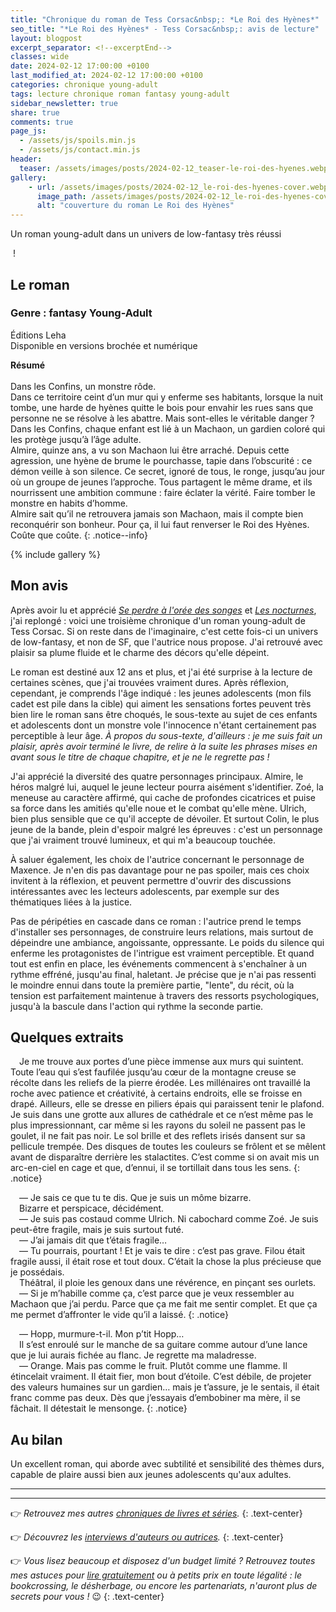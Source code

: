 ```yaml
---
title: "Chronique du roman de Tess Corsac&nbsp;: *Le Roi des Hyènes*"
seo_title: "*Le Roi des Hyènes* - Tess Corsac&nbsp;: avis de lecture"
layout: blogpost
excerpt_separator: <!--excerptEnd-->
classes: wide
date: 2024-02-12 17:00:00 +0100
last_modified_at: 2024-02-12 17:00:00 +0100
categories: chronique young-adult
tags: lecture chronique roman fantasy young-adult
sidebar_newsletter: true
share: true
comments: true
page_js:
  - /assets/js/spoils.min.js
  - /assets/js/contact.min.js
header:
  teaser: /assets/images/posts/2024-02-12_teaser-le-roi-des-hyenes.webp
gallery:
    - url: /assets/images/posts/2024-02-12_le-roi-des-hyenes-cover.webp
      image_path: /assets/images/posts/2024-02-12_le-roi-des-hyenes-cover.webp
      alt: "couverture du roman Le Roi des Hyènes"
---
```


Un roman young-adult dans un univers de low-fantasy très réussi
<!--excerptEnd-->&nbsp;!


## Le roman

### Genre&nbsp;: fantasy Young-Adult

Éditions Leha<br />
Disponible en versions brochée et numérique

**Résumé**<br /><br />
Dans les Confins, un monstre rôde.<br/>
Dans ce territoire ceint d’un mur qui y enferme ses habitants, lorsque la nuit tombe, une harde de hyènes quitte le bois pour envahir les rues sans que personne ne se résolve à les abattre. Mais sont-elles le véritable danger&nbsp;?<br/>
Dans les Confins, chaque enfant est lié à un Machaon, un gardien coloré qui les protège jusqu’à l’âge adulte.<br/>
Almire, quinze ans, a vu son Machaon lui être arraché. Depuis cette agression, une hyène de brume le pourchasse, tapie dans l’obscurité&nbsp;: ce démon veille à son silence. Ce secret, ignoré de tous, le ronge, jusqu’au jour où un groupe de jeunes l’approche. Tous partagent le même drame, et ils nourrissent une ambition commune&nbsp;: faire éclater la vérité. Faire tomber le monstre en habits d’homme.<br/>
Almire sait qu’il ne retrouvera jamais son Machaon, mais il compte bien reconquérir son bonheur. Pour ça, il lui faut renverser le Roi des Hyènes. Coûte que coûte.
{: .notice--info}

{% include gallery %}


## Mon avis

Après avoir lu et apprécié [*Se perdre à l'orée des songes*](/chronique/young-adult/2023/12/10/tess-corsac-se-perdre-%C3%A0-l-or%C3%A9e-des-songes.html) et [*Les nocturnes*](/chronique/young-adult/2023/12/28/tess-corsac-les-nocturnes.html), j'ai replongé&nbsp;: voici une troisième chronique d'un roman young-adult de Tess Corsac. Si on reste dans de l'imaginaire, c'est cette fois-ci un univers de low-fantasy, et non de SF, que l'autrice nous propose. J'ai retrouvé avec plaisir sa plume fluide et le charme des décors qu'elle dépeint.

Le roman est destiné aux 12&nbsp;ans et plus, et j'ai été surprise à la lecture de certaines scènes, que j'ai trouvées vraiment dures. Après réflexion, cependant, je comprends l'âge indiqué&nbsp;: les jeunes adolescents (mon fils cadet est pile dans la cible) qui aiment les sensations fortes peuvent très bien lire le roman sans être choqués, le sous-texte au sujet de ces enfants et adolescents dont un monstre vole l'innocence n'étant certainement pas perceptible à leur âge. *À propos du sous-texte, d'ailleurs&nbsp;: je me suis fait un plaisir, après avoir terminé le livre, de relire à la suite les phrases mises en avant sous le titre de chaque chapitre, et je ne le regrette pas&nbsp;!*

J'ai apprécié la diversité des quatre personnages principaux. Almire, le héros malgré lui, auquel le jeune lecteur pourra aisément s'identifier. Zoé, la meneuse au caractère affirmé, qui cache de profondes cicatrices et puise sa force dans les amitiés qu'elle noue et le combat qu'elle mène. Ulrich, bien plus sensible que ce qu'il accepte de dévoiler. Et surtout Colin, le plus jeune de la bande, plein d'espoir malgré les épreuves&nbsp;: c'est un personnage que j'ai vraiment trouvé lumineux, et qui m'a beaucoup touchée.

À saluer également, les choix de l'autrice concernant le personnage de Maxence. Je n'en dis pas davantage pour ne pas spoiler, mais ces choix invitent à la réflexion, et peuvent permettre d'ouvrir des discussions intéressantes avec les lecteurs adolescents, par exemple sur des thématiques liées à la justice.

Pas de péripéties en cascade dans ce roman&nbsp;: l'autrice prend le temps d'installer ses personnages, de construire leurs relations, mais surtout de dépeindre une ambiance, angoissante, oppressante. Le poids du silence qui enferme les protagonistes de l'intrigue est vraiment perceptible. Et quand tout est enfin en place, les événements commencent à s'enchaîner à un rythme effréné, jusqu'au final, haletant. Je précise que je n'ai pas ressenti le moindre ennui dans toute la première partie, "lente", du récit, où la tension est parfaitement maintenue à travers des ressorts psychologiques, jusqu'à la bascule dans l'action qui rythme la seconde partie.


## Quelques extraits

<span style="margin-left: 1em;"></span>Je me trouve aux portes d’une pièce immense aux murs qui suintent. Toute l’eau qui s’est faufilée jusqu’au cœur de la montagne creuse se récolte dans les reliefs de la pierre érodée. Les millénaires ont travaillé la roche avec patience et créativité, à certains endroits, elle se froisse en drapé. Ailleurs, elle se dresse en piliers épais qui paraissent tenir le plafond. Je suis dans une grotte aux allures de cathédrale et ce n’est même pas le plus impressionnant, car même si les rayons du soleil ne passent pas le goulet, il ne fait pas noir. Le sol brille et des reflets irisés dansent sur sa pellicule trempée. Des disques de toutes les couleurs se frôlent et se mêlent avant de disparaître derrière les stalactites. C’est comme si on avait mis un arc-en-ciel en cage et que, d’ennui, il se tortillait dans tous les sens.
{: .notice}

<span style="margin-left: 1em;"></span>—&nbsp;Je sais ce que tu te dis. Que je suis un môme bizarre.<br/>
<span style="margin-left: 1em;"></span>Bizarre et perspicace, décidément.<br/>
<span style="margin-left: 1em;"></span>—&nbsp;Je suis pas costaud comme Ulrich. Ni cabochard comme Zoé. Je suis peut-être fragile, mais je suis surtout futé.<br/>
<span style="margin-left: 1em;"></span>—&nbsp;J’ai jamais dit que t’étais fragile…<br/>
<span style="margin-left: 1em;"></span>—&nbsp;Tu pourrais, pourtant&nbsp;! Et je vais te dire&nbsp;: c’est pas grave. Filou était fragile aussi, il était rose et tout doux. C’était la chose la plus précieuse que je possédais.<br/>
<span style="margin-left: 1em;"></span>Théâtral, il ploie les genoux dans une révérence, en pinçant ses ourlets.<br/>
<span style="margin-left: 1em;"></span>—&nbsp;Si je m’habille comme ça, c’est parce que je veux ressembler au Machaon que j’ai perdu. Parce que ça me fait me sentir complet. Et que ça me permet d’affronter le vide qu’il a laissé.
{: .notice}

<span style="margin-left: 1em;"></span>—&nbsp;Hopp, murmure-t-il. Mon p’tit Hopp…<br/>
<span style="margin-left: 1em;"></span>Il s’est enroulé sur le manche de sa guitare comme autour d’une lance que je lui aurais fichée au flanc. Je regrette ma maladresse.<br/>
<span style="margin-left: 1em;"></span>—&nbsp;Orange. Mais pas comme le fruit. Plutôt comme une flamme. Il étincelait vraiment. Il était fier, mon bout d’étoile. C’est débile, de projeter des valeurs humaines sur un gardien… mais je t’assure, je le sentais, il était franc comme pas deux. Dès que j’essayais d’embobiner ma mère, il se fâchait. Il détestait le mensonge.
{: .notice}


## Au bilan

Un excellent roman, qui aborde avec subtilité et sensibilité des thèmes durs, capable de plaire aussi bien aux jeunes adolescents qu'aux adultes.

---
---
👉 *Retrouvez mes autres [chroniques de livres et séries](/blog/tags#chronique).*
{: .text-center}

👉 *Découvrez les [interviews d'auteurs ou autrices](/blog/tags#interview).*
{: .text-center}

👉 *Vous lisez beaucoup et disposez d'un budget limité&nbsp;? Retrouvez toutes mes astuces pour [lire gratuitement](/lecture/2022/08/22/lire-gratuitement.html) ou à petits prix en toute légalité&nbsp;: le bookcrossing, le désherbage, ou encore les partenariats, n'auront plus de secrets pour vous&nbsp;!* 😉
{: .text-center}